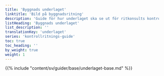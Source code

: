 ```yaml
---
title: 'Byggnads underlaget'
linktitle: 'Bild på byggnadsritning'
description: 'Guide för hur underlaget ska se ut för ritkonsults kontrollritningar'
listHeading: 'Byggnads underlaget'
list_description: ''
translationKey: 'underlaget'
series: 'kontrollritnings-guide'
toc: true
toc_heading: ''
by_weight: true
weight: 1
---
```


{{% include "content/sv/guider/base/underlaget-base.md" %}}